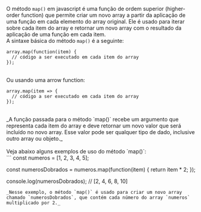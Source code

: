 O método `map()` em javascript é uma função de ordem superior (higher-order function) que permite criar um novo array a partir da aplicação de uma função em cada elemento do array original. Ele é usado para iterar sobre cada item do array e retornar um novo array com o resultado da aplicação de uma função em cada item.
<br>
A sintaxe básica do método `map()` é a seguinte:

```
array.map(function(item) {
  // código a ser executado em cada item do array
});
```
<br>
Ou usando uma arrow function:

```
array.map(item => {
  // código a ser executado em cada item do array
});
```
<br>
_A função passada para o método `map()` recebe um argumento que representa cada item do array e deve retornar um novo valor que será incluído no novo array. Esse valor pode ser qualquer tipo de dado, inclusive outro array ou objeto._
<br><br>
Veja abaixo alguns exemplos de uso do método `map()`:
<br>
```
const numeros = [1, 2, 3, 4, 5];

const numerosDobrados = numeros.map(function(item) {
  return item * 2;
});

console.log(numerosDobrados); // [2, 4, 6, 8, 10]
```
_Nesse exemplo, o método `map()` é usado para criar um novo array chamado `numerosDobrados`, que contém cada número do array `numeros` multiplicado por 2._
